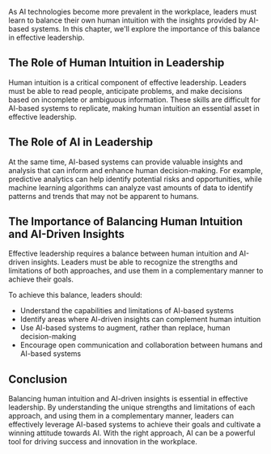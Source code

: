 
As AI technologies become more prevalent in the workplace, leaders must learn to balance their own human intuition with the insights provided by AI-based systems. In this chapter, we'll explore the importance of this balance in effective leadership.

The Role of Human Intuition in Leadership
-----------------------------------------

Human intuition is a critical component of effective leadership. Leaders must be able to read people, anticipate problems, and make decisions based on incomplete or ambiguous information. These skills are difficult for AI-based systems to replicate, making human intuition an essential asset in effective leadership.

The Role of AI in Leadership
----------------------------

At the same time, AI-based systems can provide valuable insights and analysis that can inform and enhance human decision-making. For example, predictive analytics can help identify potential risks and opportunities, while machine learning algorithms can analyze vast amounts of data to identify patterns and trends that may not be apparent to humans.

The Importance of Balancing Human Intuition and AI-Driven Insights
------------------------------------------------------------------

Effective leadership requires a balance between human intuition and AI-driven insights. Leaders must be able to recognize the strengths and limitations of both approaches, and use them in a complementary manner to achieve their goals.

To achieve this balance, leaders should:

* Understand the capabilities and limitations of AI-based systems
* Identify areas where AI-driven insights can complement human intuition
* Use AI-based systems to augment, rather than replace, human decision-making
* Encourage open communication and collaboration between humans and AI-based systems

Conclusion
----------

Balancing human intuition and AI-driven insights is essential in effective leadership. By understanding the unique strengths and limitations of each approach, and using them in a complementary manner, leaders can effectively leverage AI-based systems to achieve their goals and cultivate a winning attitude towards AI. With the right approach, AI can be a powerful tool for driving success and innovation in the workplace.

